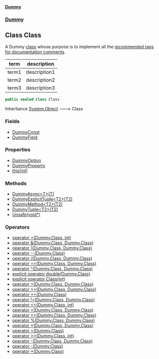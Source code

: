 #### [Dummy](./Home.md 'Home')
### [Dummy](./Dummy.md 'Dummy')
## Class Class
A Dummy [class](https://docs.microsoft.com/dotnet/csharp/language-reference/keywords/class 'https://docs.microsoft.com/dotnet/csharp/language-reference/keywords/class') whose purpose is to implement all the [recommended tags for documentation comments](https://docs.microsoft.com/dotnet/csharp/programming-guide/xmldoc/recommended-tags-for-documentation-comments 'https://docs.microsoft.com/dotnet/csharp/programming-guide/xmldoc/recommended-tags-for-documentation-comments'). 

term|description
-|-
term1|description1
term2|description2
term3|description3  
```csharp
public sealed class Class
```
Inheritance [System.Object](https://docs.microsoft.com/dotnet/api/System.Object 'System.Object') &#129106; Class  
### Fields
- [DummyConst](./Dummy-Class-DummyConst.md 'Dummy.Class.DummyConst')
- [DummyField](./Dummy-Class-DummyField.md 'Dummy.Class.DummyField')
### Properties
- [DummyOption](./Dummy-Class-DummyOption.md 'Dummy.Class.DummyOption')
- [DummyProperty](./Dummy-Class-DummyProperty.md 'Dummy.Class.DummyProperty')
- [this[int]](./Dummy-Class-this-int-.md 'Dummy.Class.this[int]')
### Methods
- [DummyAsync&lt;T&gt;(T)](./Dummy-Class-DummyAsync-T-(T).md 'Dummy.Class.DummyAsync&lt;T&gt;(T)')
- [DummyExplicitTuple&lt;T2&gt;(T2)](./Dummy-Class-DummyExplicitTuple-T2-(T2).md 'Dummy.Class.DummyExplicitTuple&lt;T2&gt;(T2)')
- [DummyMethod&lt;T2&gt;(T2)](./Dummy-Class-DummyMethod-T2-(T2).md 'Dummy.Class.DummyMethod&lt;T2&gt;(T2)')
- [DummyTuple&lt;T2&gt;(T2)](./Dummy-Class-DummyTuple-T2-(T2).md 'Dummy.Class.DummyTuple&lt;T2&gt;(T2)')
- [Unsafe(void*)](./Dummy-Class-Unsafe(void-).md 'Dummy.Class.Unsafe(void*)')
### Operators
- [operator +(Dummy.Class, int)](./Dummy-Class-op_Addition(Dummy-Class--int).md 'Dummy.Class.op_Addition(Dummy.Class, int)')
- [operator &(Dummy.Class, Dummy.Class)](./Dummy-Class-op_BitwiseAnd(Dummy-Class--Dummy-Class).md 'Dummy.Class.op_BitwiseAnd(Dummy.Class, Dummy.Class)')
- [operator |(Dummy.Class, Dummy.Class)](./Dummy-Class-op_BitwiseOr(Dummy-Class--Dummy-Class).md 'Dummy.Class.op_BitwiseOr(Dummy.Class, Dummy.Class)')
- [operator --(Dummy.Class)](./Dummy-Class-op_Decrement(Dummy-Class).md 'Dummy.Class.op_Decrement(Dummy.Class)')
- [operator /(Dummy.Class, Dummy.Class)](./Dummy-Class-op_Division(Dummy-Class--Dummy-Class).md 'Dummy.Class.op_Division(Dummy.Class, Dummy.Class)')
- [operator ==(Dummy.Class, Dummy.Class)](./Dummy-Class-op_Equality(Dummy-Class--Dummy-Class).md 'Dummy.Class.op_Equality(Dummy.Class, Dummy.Class)')
- [operator ^(Dummy.Class, Dummy.Class)](./Dummy-Class-op_ExclusiveOr(Dummy-Class--Dummy-Class).md 'Dummy.Class.op_ExclusiveOr(Dummy.Class, Dummy.Class)')
- [explicit operator double(Dummy.Class)](./Dummy-Class-op_Explicit-double(Dummy-Class).md 'Dummy.Class.op_Explicit double(Dummy.Class)')
- [explicit operator Class(int)](./Dummy-Class-op_Explicit-Dummy-Class(int).md 'Dummy.Class.op_Explicit Dummy.Class(int)')
- [operator &gt;(Dummy.Class, Dummy.Class)](./Dummy-Class-op_GreaterThan(Dummy-Class--Dummy-Class).md 'Dummy.Class.op_GreaterThan(Dummy.Class, Dummy.Class)')
- [operator &gt;=(Dummy.Class, Dummy.Class)](./Dummy-Class-op_GreaterThanOrEqual(Dummy-Class--Dummy-Class).md 'Dummy.Class.op_GreaterThanOrEqual(Dummy.Class, Dummy.Class)')
- [operator ++(Dummy.Class)](./Dummy-Class-op_Increment(Dummy-Class).md 'Dummy.Class.op_Increment(Dummy.Class)')
- [operator !=(Dummy.Class, Dummy.Class)](./Dummy-Class-op_Inequality(Dummy-Class--Dummy-Class).md 'Dummy.Class.op_Inequality(Dummy.Class, Dummy.Class)')
- [operator &lt;&lt;(Dummy.Class, int)](./Dummy-Class-op_LeftShift(Dummy-Class--int).md 'Dummy.Class.op_LeftShift(Dummy.Class, int)')
- [operator &lt;(Dummy.Class, Dummy.Class)](./Dummy-Class-op_LessThan(Dummy-Class--Dummy-Class).md 'Dummy.Class.op_LessThan(Dummy.Class, Dummy.Class)')
- [operator &lt;=(Dummy.Class, Dummy.Class)](./Dummy-Class-op_LessThanOrEqual(Dummy-Class--Dummy-Class).md 'Dummy.Class.op_LessThanOrEqual(Dummy.Class, Dummy.Class)')
- [operator %(Dummy.Class, Dummy.Class)](./Dummy-Class-op_Modulus(Dummy-Class--Dummy-Class).md 'Dummy.Class.op_Modulus(Dummy.Class, Dummy.Class)')
- [operator *(Dummy.Class, Dummy.Class)](./Dummy-Class-op_Multiply(Dummy-Class--Dummy-Class).md 'Dummy.Class.op_Multiply(Dummy.Class, Dummy.Class)')
- [operator ~(Dummy.Class)](./Dummy-Class-op_OnesComplement(Dummy-Class).md 'Dummy.Class.op_OnesComplement(Dummy.Class)')
- [operator &gt;&gt;(Dummy.Class, int)](./Dummy-Class-op_RightShift(Dummy-Class--int).md 'Dummy.Class.op_RightShift(Dummy.Class, int)')
- [operator -(Dummy.Class, Dummy.Class)](./Dummy-Class-op_Subtraction(Dummy-Class--Dummy-Class).md 'Dummy.Class.op_Subtraction(Dummy.Class, Dummy.Class)')
- [operator -(Dummy.Class)](./Dummy-Class-op_UnaryNegation(Dummy-Class).md 'Dummy.Class.op_UnaryNegation(Dummy.Class)')
- [operator +(Dummy.Class)](./Dummy-Class-op_UnaryPlus(Dummy-Class).md 'Dummy.Class.op_UnaryPlus(Dummy.Class)')
